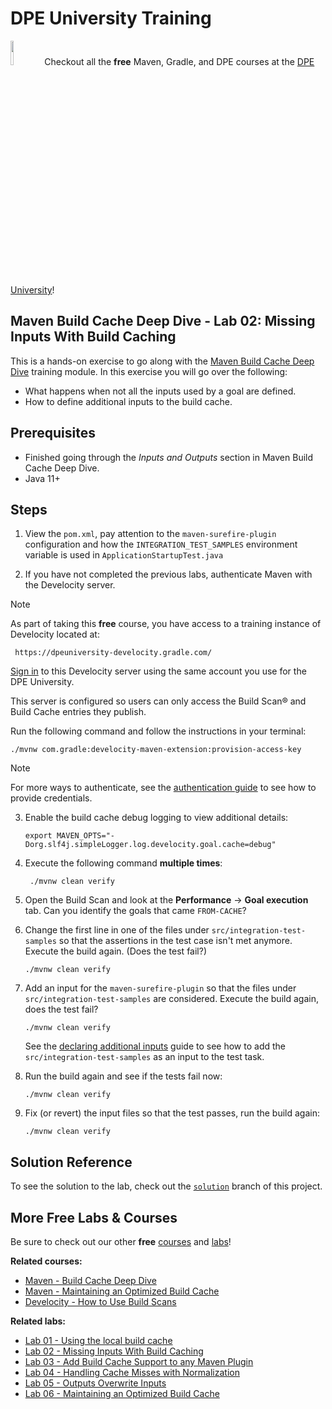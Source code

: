 # DPE University Training

[<img width="10%" height="10%" src="https://user-images.githubusercontent.com/120980/174325546-8558160b-7f16-42cb-af0f-511849f22ebc.png">](https://dpeuniversity.gradle.com/)
Checkout all the **free** Maven, Gradle, and DPE courses at the [DPE University][dpe-university]!

## Maven Build Cache Deep Dive - Lab 02: Missing Inputs With Build Caching

This is a hands-on exercise to go along with the [Maven Build Cache Deep Dive][course-url] training module. In this exercise you will go over the following:

- What happens when not all the inputs used by a goal are defined.
- How to define additional inputs to the build cache. 

## Prerequisites

- Finished going through the _Inputs and Outputs_ section in Maven Build Cache Deep Dive.
- Java 11+

Steps
-----

1. View the `pom.xml`, pay attention to the `maven-surefire-plugin` configuration and how the `INTEGRATION_TEST_SAMPLES` environment variable is used in `ApplicationStartupTest.java`

2. If you have not completed the previous labs, authenticate Maven with the Develocity server.

> [!NOTE]
> As part of taking this **free** course, you have access to a training instance of Develocity located at:
> ```
>  https://dpeuniversity-develocity.gradle.com/
>  ```
> [Sign in][develocity-url] to this Develocity server using the same account you use for the DPE University.
>
> This server is configured so users can only access the Build Scan® and Build Cache entries they publish.

 Run the following command and follow the instructions in your terminal:

 ```shell
 ./mvnw com.gradle:develocity-maven-extension:provision-access-key
 ```
> [!NOTE]
> For more ways to authenticate, see the [authentication guide](https://docs.gradle.com/enterprise/maven-extension/#authenticating_with_gradle_enterprise) to see how to provide credentials.

3. Enable the build cache debug logging to view additional details:

   ```shell
   export MAVEN_OPTS="-Dorg.slf4j.simpleLogger.log.develocity.goal.cache=debug"
   ```

4. Execute the following command **multiple times**:

   ```shell
    ./mvnw clean verify
    ```  

5. Open the Build Scan and look at the **Performance** -> **Goal execution** tab. Can you identify the goals that came `FROM-CACHE`?

6. Change the first line in one of the files under `src/integration-test-samples` so that the assertions in the test case isn't met anymore. Execute the build again. (Does the test fail?)

    ```shell
    ./mvnw clean verify
    ```

7. Add an input for the `maven-surefire-plugin` so that the files under `src/integration-test-samples` are considered. Execute the build again, does the test fail?

    ```shell
    ./mvnw clean verify
    ```

   See the [declaring additional inputs](https://docs.gradle.com/enterprise/maven-extension/#declaring_additional_inputs) guide to see how to add the `src/integration-test-samples` as an input to the test task.

8. Run the build again and see if the tests fail now: 

    ```shell
    ./mvnw clean verify
    ```

9. Fix (or revert) the input files so that the test passes, run the build again:

    ```shell
    ./mvnw clean verify
    ```

## Solution Reference

To see the solution to the lab, check out the [`solution`](https://github.com/gradle/missing-inputs-maven-build-cache-lab/commit/solution) branch of this project.

## More Free Labs & Courses

Be sure to check out our other **free** [courses][dpe-university] and [labs](https://github.com/gradle?q=dpe-university)!

**Related courses:**
- [Maven - Build Cache Deep Dive][course-url]
- [Maven - Maintaining an Optimized Build Cache](https://dpeuniversity.gradle.com/c/42cf9d626302011526c4a0536b26af929b5bef58)
- [Develocity - How to Use Build Scans](https://dpeuniversity.gradle.com/c/0b0b3e4a8d21709ff39074e9962eee6ca4276dc1)

**Related labs:**
- [Lab 01 - Using the local build cache](https://github.com/gradle/getting-started-maven-build-cache-lab)
- [Lab 02 - Missing Inputs With Build Caching](https://github.com/gradle/missing-inputs-maven-build-cache-lab)
- [Lab 03 - Add Build Cache Support to any Maven Plugin](https://github.com/gradle/caching-any-plugin-maven-build-cache-lab)
- [Lab 04 - Handling Cache Misses with Normalization](https://github.com/gradle/cache-misses-maven-build-cache-lab)
- [Lab 05 - Outputs Overwrite Inputs](https://github.com/gradle/outputs-overwrite-inputs-maven-build-cache-lab)
- [Lab 06 - Maintaining an Optimized Build Cache](https://github.com/gradle/maintaining-optimized-cache-maven-build-cache-lab)

[course-url]: https://dpeuniversity.gradle.com/c/47262fea1e74b719afb590d8cb3f8280bf2af732
[dpe-university]: https://dpeuniversity.gradle.com/
[develocity-url]: https://dpeuniversity-develocity.gradle.com/